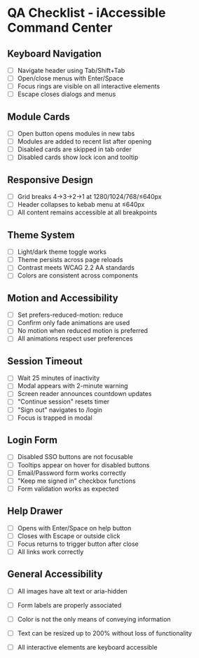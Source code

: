 # QA Checklist - iAccessible Command Center

## Keyboard Navigation
- [ ] Navigate header using Tab/Shift+Tab
- [ ] Open/close menus with Enter/Space
- [ ] Focus rings are visible on all interactive elements
- [ ] Escape closes dialogs and menus

## Module Cards
- [ ] Open button opens modules in new tabs
- [ ] Modules are added to recent list after opening
- [ ] Disabled cards are skipped in tab order
- [ ] Disabled cards show lock icon and tooltip

## Responsive Design
- [ ] Grid breaks 4→3→2→1 at 1280/1024/768/≤640px
- [ ] Header collapses to kebab menu at ≤640px
- [ ] All content remains accessible at all breakpoints

## Theme System
- [ ] Light/dark theme toggle works
- [ ] Theme persists across page reloads
- [ ] Contrast meets WCAG 2.2 AA standards
- [ ] Colors are consistent across components

## Motion and Accessibility
- [ ] Set prefers-reduced-motion: reduce
- [ ] Confirm only fade animations are used
- [ ] No motion when reduced motion is preferred
- [ ] All animations respect user preferences

## Session Timeout
- [ ] Wait 25 minutes of inactivity
- [ ] Modal appears with 2-minute warning
- [ ] Screen reader announces countdown updates
- [ ] "Continue session" resets timer
- [ ] "Sign out" navigates to /login
- [ ] Focus is trapped in modal

## Login Form
- [ ] Disabled SSO buttons are not focusable
- [ ] Tooltips appear on hover for disabled buttons
- [ ] Email/Password form works correctly
- [ ] "Keep me signed in" checkbox functions
- [ ] Form validation works as expected

## Help Drawer
- [ ] Opens with Enter/Space on help button
- [ ] Closes with Escape or outside click
- [ ] Focus returns to trigger button after close
- [ ] All links work correctly

## General Accessibility
- [ ] All images have alt text or aria-hidden
- [ ] Form labels are properly associated
- [ ] Color is not the only means of conveying information
- [ ] Text can be resized up to 200% without loss of functionality
- [ ] All interactive elements are keyboard accessible



